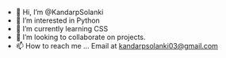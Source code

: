 - 👋 Hi, I’m @KandarpSolanki
- 👀 I’m interested in Python
- 🌱 I’m currently learning CSS
- 💞️ I’m looking to collaborate on projects.
- 📫 How to reach me ... Email at kandarpsolanki03@gmail.com

<!---
KandarpSolanki/KandarpSolanki is a ✨ special ✨ repository because its `README.md` (this file) appears on your GitHub profile.
You can click the Preview link to take a look at your changes.
--->
